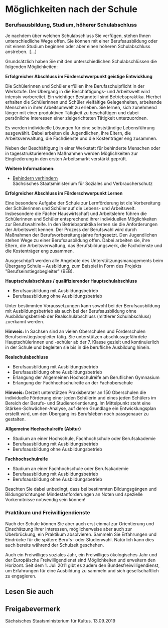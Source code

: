 # Möglichkeiten nach der Schule

### Berufsausbildung, Studium, höherer Schulabschluss

Je nachdem über welchen Schulabschluss Sie verfügen, stehen Ihnen unterschiedliche Wege offen. Sie können mit einer Berufsausbildung oder mit einem Studium beginnen oder aber einen höheren Schulabschluss anstreben. [...]

Grundsätzlich haben Sie mit den unterschiedlichen Schulabschlüssen die folgenden Möglichkeiten:

**Erfolgreicher Abschluss im Förderschwerpunkt geistige Entwicklung**

Die Schülerinnen und Schüler erfüllen ihre Berufsschulpflicht in der Werkstufe. Der Übergang in die Beschäftigungs- und Arbeitswelt wird intensiv vorbereitet. Ein wichtiger Bestandteil sind Betriebspraktika. Hierbei erhalten die Schülerinnen und Schüler vielfältige Gelegenheiten, arbeitende Menschen in ihrer Arbeitsumwelt zu erleben. Sie lernen, sich zunehmend länger mit einer produktiven Tätigkeit zu beschäftigen und dabei persönliche Interessen einer zielgerichteten Tätigkeit unterzuordnen.

Es werden individuelle Lösungen für eine selbstständige Lebensführung ausgewählt. Dabei arbeiten die Jugendlichen, ihre Eltern, die Arbeitsverwaltung, die Fachdienste und die Kostenträger eng zusammen.

Neben der Beschäftigung in einer Werkstatt für behinderte Menschen oder in tagesstrukturierenden Maßnahmen werden Möglichkeiten zur Eingliederung in den ersten Arbeitsmarkt verstärkt geprüft.

**Weitere Informationen:**

* [Behindern verhindern](https://www.behindern.verhindern.sachsen.de/index.html "Behindern verhindern (SMS)")  
    Sächsisches Staatsministerium für Soziales und Verbraucherschutz

**Erfolgreicher Abschluss im Förderschwerpunkt Lernen**

Eine besondere Aufgabe der Schule zur Lernförderung ist die Vorbereitung der Schülerinnen und Schüler auf die Lebens- und Arbeitswelt. Insbesondere die Fächer Hauswirtschaft und Arbeitslehre führen die Schülerinnen und Schüler entsprechend ihrer individuellen Möglichkeiten zur Berufswahlreife. In den Betriebspraktika lernen sie die Anforderungen der Arbeitswelt kennen. Der Prozess der Berufswahl wird durch Maßnahmen der Berufsvorbereitungsjahre fortgesetzt. Den Jugendlichen stehen Wege zu einer Berufsausbildung offen. Dabei arbeiten sie, ihre Eltern, die Arbeitsverwaltung, das Berufsbildungswerk, die Fachdienste und die Kostenträger eng zusammen.

Ausgeschöpft werden alle Angebote des Unterstützungsmanagements beim Übergang Schule – Ausbildung, zum Beispiel in Form des Projekts "Berufseinstiegsbegleiter" (BEB).

**Hauptschulabschluss / qualifizierender Hauptschulabschluss**

* Berufsausbildung mit Ausbildungsbetrieb
* Berufsausbildung ohne Ausbildungsbetrieb

Unter bestimmten Voraussetzungen kann sowohl bei der Berufsausbildung mit Ausbildungsbetrieb als auch bei der Berufsausbildung ohne Ausbildungsbetrieb der Realschulabschluss (mittlerer Schulabschluss) zuerkannt werden.

**Hinweis:** In Sachsen sind an vielen Oberschulen und Förderschulen Berufseinstiegsbegleiter tätig. Sie unterstützen abschlussgefährdete Hauptschülerinnen und -schüler ab der 7. Klasse gezielt und kontinuierlich in der Schule und begleiten sie bis in die berufliche Ausbildung hinein.

**Realschulabschluss**

* Berufsausbildung mit Ausbildungsbetrieb
* Berufsausbildung ohne Ausbildungsbetrieb
* Erlangung der Allgemeinen Hochschulreife am Beruflichen Gymnasium
* Erlangung der Fachhochschulreife an der Fachoberschule

**Hinweis:** Derzeit unterstützen Praxisberater an 150 Oberschulen die individuelle Förderung einer jeden Schülerin und eines jeden Schülers im Bereich der Berufs- und Studienorientierung. Im Mittelpunkt steht eine Stärken-Schwächen-Analyse, auf deren Grundlage ein Entwicklungsplan erstellt wird, um den Übergang ins Berufsleben noch passgenauer zu gestalten.

**Allgemeine Hochschulreife (Abitur)**

* Studium an einer Hochschule, Fachhochschule oder Berufsakademie
* Berufsausbildung mit Ausbildungsbetrieb
* Berufsausbildung ohne Ausbildungsbetrieb

**Fachhochschulreife**

* Studium an einer Fachhochschule oder Berufsakademie
* Berufsausbildung mit Ausbildungsbetrieb
* Berufsausbildung ohne Ausbildungsbetrieb

Beachten Sie dabei unbedingt, dass bei bestimmten Bildungsgängen und Bildungsrichtungen Mindestanforderungen an Noten und spezielle Vorkenntnisse notwendig sein können!

### Praktikum und Freiwilligendienste

Nach der Schule können Sie aber auch erst einmal zur Orientierung und Einschätzung Ihrer Interessen, möglicherweise aber auch zur Überbrückung, ein Praktikum absolvieren. Sammeln Sie Erfahrungen und Eindrücke für die spätere Berufs- oder Studienwahl. Natürlich kann dies auch bereits während der Schulzeit geschehen.

Auch ein Freiwilliges soziales Jahr, ein Freiwilliges ökologisches Jahr und der Europäische Freiwilligendienst sind Möglichkeiten und erweitern den Horizont. Seit dem 1. Juli 2011 gibt es zudem den Bundesfreiwilligendienst, um Erfahrungen für eine Ausbildung zu sammeln und sich gesellschaftlich zu engagieren.

## Lesen Sie auch

## Freigabevermerk

Sächsisches Staatsministerium für Kultus. 13.09.2019
